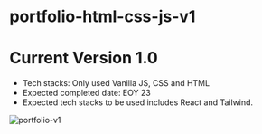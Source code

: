 # portfolio-html-css-js-v1

# Current Version 1.0
- Tech stacks: Only used Vanilla JS, CSS and HTML
- Expected completed date: EOY 23
- Expected tech stacks to be used includes React and Tailwind.

![portfolio-v1]([https://i.imgur.com/W46cUtz.gifv](https://imgur.com/W46cUtz)https://imgur.com/W46cUtz)
